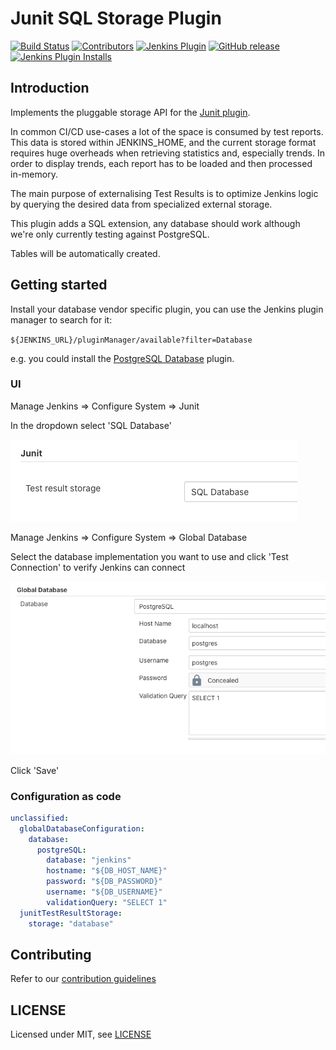 # Junit SQL Storage Plugin

[![Build Status](https://ci.jenkins.io/job/Plugins/job/junit-sql-storage-plugin/job/master/badge/icon)](https://ci.jenkins.io/job/Plugins/job/junit-sql-storage-plugin/job/master/)
[![Contributors](https://img.shields.io/github/contributors/jenkinsci/junit-sql-storage-plugin.svg)](https://github.com/jenkinsci/junit-sql-storage-plugin/graphs/contributors)
[![Jenkins Plugin](https://img.shields.io/jenkins/plugin/v/junit-sql-storage.svg)](https://plugins.jenkins.io/junit-sql-storage)
[![GitHub release](https://img.shields.io/github/release/jenkinsci/junit-sql-storage-plugin.svg?label=changelog)](https://github.com/jenkinsci/junit-sql-storage-plugin/releases/latest)
[![Jenkins Plugin Installs](https://img.shields.io/jenkins/plugin/i/junit-sql-storage.svg?color=blue)](https://plugins.jenkins.io/junit-sql-storage)

## Introduction

Implements the pluggable storage API for the [Junit plugin](https://plugins.jenkins.io/junit/).

In common CI/CD use-cases a lot of the space is consumed by test reports. 
This data is stored within JENKINS_HOME, and the current storage format requires huge overheads when retrieving statistics and, especially trends. 
In order to display trends, each report has to be loaded and then processed in-memory.

The main purpose of externalising Test Results is to optimize Jenkins logic by querying the desired data from specialized external storage.

This plugin adds a SQL extension, any database should work although we're only currently testing against PostgreSQL.

Tables will be automatically created.

## Getting started

Install your database vendor specific plugin, you can use the Jenkins plugin manager to search for it:

`${JENKINS_URL}/pluginManager/available?filter=Database`

e.g. you could install the [PostgreSQL Database](https://plugins.jenkins.io/database-postgresql/) plugin.

### UI

Manage Jenkins => Configure System => Junit

In the dropdown select 'SQL Database'

![Junit SQL plugin configuration](images/junit-sql-config-screen.png)

Manage Jenkins => Configure System => Global Database

Select the database implementation you want to use and click 'Test Connection' to verify Jenkins can connect

![Junit SQL plugin database configuration](images/junit-sql-database-config.png)

Click 'Save'

### Configuration as code

```yaml
unclassified:
  globalDatabaseConfiguration:
    database:
      postgreSQL:
        database: "jenkins"
        hostname: "${DB_HOST_NAME}"
        password: "${DB_PASSWORD}"
        username: "${DB_USERNAME}"
        validationQuery: "SELECT 1"
  junitTestResultStorage:
    storage: "database"
```

## Contributing

Refer to our [contribution guidelines](https://github.com/jenkinsci/.github/blob/master/CONTRIBUTING.md)

## LICENSE

Licensed under MIT, see [LICENSE](LICENSE.md)

